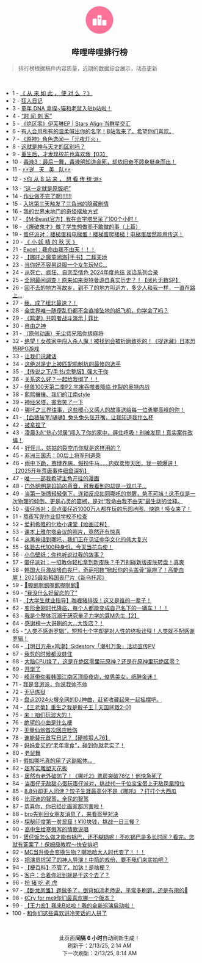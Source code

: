 <div align="center">
    <img src="./assets/icon_rank.png" alt="logo" />
    <h2>哔哩哔哩排行榜</h>
</div>

> 排行榜根据稿件内容质量，近期的数据综合展示，动态更新

<br />

<ul><li><span>1 - <a href=https://www.bilibili.com/BV1gAN9euEez target=_blank>《&nbsp;从&nbsp;来&nbsp;如&nbsp;此&nbsp;，&nbsp;便&nbsp;对&nbsp;么&nbsp;？》</a></span></li><li><span>2 - <a href=https://www.bilibili.com/BV1M5NZe7E3m target=_blank>狂人日记</a></span></li><li><span>3 - <a href=https://www.bilibili.com/BV1qdNVe6Ed5 target=_blank>童年&nbsp;DNA&nbsp;拿捏~猫和老鼠入驻b站啦！</a></span></li><li><span>4 - <a href=https://www.bilibili.com/BV1cJN9etEDm target=_blank>“时&nbsp;间&nbsp;刺&nbsp;客”</a></span></li><li><span>5 - <a href=https://www.bilibili.com/BV1KkNieUEe4 target=_blank>《绝区零》伊芙琳EP&nbsp;|&nbsp;Stars&nbsp;Align&nbsp;当群星交汇</a></span></li><li><span>6 - <a href=https://www.bilibili.com/BV1H8N2eqELG target=_blank>有人会用所有的温柔喊出你的名字！B站我来了。希望你们喜欢。</a></span></li><li><span>7 - <a href=https://www.bilibili.com/BV1MkKGesECF target=_blank>《原神》角色逸闻—「元夜灯火」</a></span></li><li><span>8 - <a href=https://www.bilibili.com/BV1FpN9exEdG target=_blank>这就是神与天才的区别吗？</a></span></li><li><span>9 - <a href=https://www.bilibili.com/BV1u5NZe7Edx target=_blank>重生后，才发现校花也喜欢我【03】</a></span></li><li><span>10 - <a href=https://www.bilibili.com/BV134NiefE9j target=_blank>毒液3：最后一舞，毒液明知道会死，却依旧奋不顾身挺身而出！</a></span></li><li><span>11 - <a href=https://www.bilibili.com/BV1nhNZeiE2V target=_blank>⚡️⚡️逆&nbsp;&nbsp;&nbsp;天&nbsp;&nbsp;&nbsp;美&nbsp;&nbsp;&nbsp;队⚡️⚡️</a></span></li><li><span>12 - <a href=https://www.bilibili.com/BV1uRN2enEXL target=_blank>⚡你&nbsp;从&nbsp;B&nbsp;站&nbsp;来&nbsp;，&nbsp;想&nbsp;看&nbsp;传&nbsp;统&nbsp;派⚡</a></span></li><li><span>13 - <a href=https://www.bilibili.com/BV17iN2eYEzK target=_blank>“这一定就是原版吧”</a></span></li><li><span>14 - <a href=https://www.bilibili.com/BV1NFN1euERc target=_blank>作业做不完了啊!!!!!!!</a></span></li><li><span>15 - <a href=https://www.bilibili.com/BV1UvN1e5EWp target=_blank>入坑第三天触发了三角洲的隐藏剧情</a></span></li><li><span>16 - <a href=https://www.bilibili.com/BV17LNoeZEwd target=_blank>我的世界末地门的奇怪摆放方式</a></span></li><li><span>17 - <a href=https://www.bilibili.com/BV1DYNmeWENh target=_blank>【MrBeast官方】我在金字塔里呆了100个小时！</a></span></li><li><span>18 - <a href=https://www.bilibili.com/BV1kYNzeHE4D target=_blank>《爆破鬼才》做了学生想做而不敢做的事（上篇）</a></span></li><li><span>19 - <a href=https://www.bilibili.com/BV1SiNmeHEzB target=_blank>蛋仔派对：楼梯蛋和电梯蛋！楼梯蛋爬楼梯！电梯蛋居然能用传送！</a></span></li><li><span>20 - <a href=https://www.bilibili.com/BV1ykNVeJEPt target=_blank>《&nbsp;小&nbsp;妖&nbsp;精&nbsp;的&nbsp;秋&nbsp;天&nbsp;》</a></span></li><li><span>21 - <a href=https://www.bilibili.com/BV176NUeBEPw target=_blank>Excel：我命由我不由天！！！</a></span></li><li><span>22 - <a href=https://www.bilibili.com/BV17WNSeuECD target=_blank>【哪吒之魔童闹海‖手书】二拜天地</a></span></li><li><span>23 - <a href=https://www.bilibili.com/BV1hFNQeYEDQ target=_blank>当你好不容易说服一个女生玩MC...</a></span></li><li><span>24 - <a href=https://www.bilibili.com/BV1JYNGeqEYj target=_blank>从死亡、疯狂、自恋至情色&nbsp;2024年度总结&nbsp;谈话系列合录</a></span></li><li><span>25 - <a href=https://www.bilibili.com/BV1goNUeoExw target=_blank>全网最闲调查！原来如来奥特曼源自真实历史？！【阅片无数SP】</a></span></li><li><span>26 - <a href=https://www.bilibili.com/BV1RJN3e4Eys target=_blank>回不去的地方叫故乡，到不了的地方叫远方，多少人和我一样，一直在路上…</a></span></li><li><span>27 - <a href=https://www.bilibili.com/BV1nyNXeHEaA target=_blank>我，成了纽北最速？！</a></span></li><li><span>28 - <a href=https://www.bilibili.com/BV1ZoNieMEYf target=_blank>全世界唯一随便乱扔都不会直接坠地的纸飞机，你学会了吗？</a></span></li><li><span>29 - <a href=https://www.bilibili.com/BV13fNDePEGV target=_blank>《鸣潮》共鸣者战斗演示&nbsp;|&nbsp;菲比</a></span></li><li><span>30 - <a href=https://www.bilibili.com/BV1sWN2erE74 target=_blank>自由之神</a></span></li><li><span>31 - <a href=https://www.bilibili.com/BV1HYNUeVEca target=_blank>（原创动画）无尘师兄陪你搓麻将</a></span></li><li><span>32 - <a href=https://www.bilibili.com/BV1pCNaeaEPN target=_blank>绝望！女孩家中闯入杀人魔！被找到会被折磨致死的！《捉迷藏》日本恐怖RPG游戏</a></span></li><li><span>33 - <a href=https://www.bilibili.com/BV1G1NyeUEA5 target=_blank>让我们说藏话</a></span></li><li><span>34 - <a href=https://www.bilibili.com/BV1FGN1ecETJ target=_blank>这绝对是史上被匹配机制坑的最惨的选手</a></span></li><li><span>35 - <a href=https://www.bilibili.com/BV1YVNXekE2d target=_blank>【传说之下/手书/完整版】强大于你</a></span></li><li><span>36 - <a href=https://www.bilibili.com/BV1oeNdeREiC target=_blank>关系这么好？一起给我绑了！！</a></span></li><li><span>37 - <a href=https://www.bilibili.com/BV1pvNDeSE1P target=_blank>怪兽100天第二季P2&nbsp;宇宙吞噬者降临&nbsp;炸裂的奥特内战</a></span></li><li><span>38 - <a href=https://www.bilibili.com/BV1EyNXeHE9V target=_blank>熙熙攘攘、我们的江南style</a></span></li><li><span>39 - <a href=https://www.bilibili.com/BV1joNoefEDF target=_blank>神经米塔，害我笑了一下</a></span></li><li><span>40 - <a href=https://www.bilibili.com/BV16XNoeaEHo target=_blank>哪吒之三界往事，这些暖心又感人的故事送给每一位勇攀高峰的你！</a></span></li><li><span>41 - <a href=https://www.bilibili.com/BV1gNNde1EGX target=_blank>【血狼破军/嗵嗵】兔头兔头张开嘴，让我知道我什么杯</a></span></li><li><span>42 - <a href=https://www.bilibili.com/BV1kbN2eME9d target=_blank>被拿捏了</a></span></li><li><span>43 - <a href=https://www.bilibili.com/BV1wYNqeyEVF target=_blank>凌晨3点“热心邻居”闯入了你的家中，屏住呼吸！别被发现！真实案件改编！</a></span></li><li><span>44 - <a href=https://www.bilibili.com/BV1qCNDe5EDz target=_blank>好侄儿，姑姑的裂空爪你就是这样用的？</a></span></li><li><span>45 - <a href=https://www.bilibili.com/BV1ZiNZewE2X target=_blank>非洲三国志：00后上将军刑道荣</a></span></li><li><span>46 - <a href=https://www.bilibili.com/BV1ZiNZewE1w target=_blank>雨中下跪，赛博养病，假扮牛马……内娱卖惨天团，我一顿爆讲！【2025开年荒唐事件细盘深扒】</a></span></li><li><span>47 - <a href=https://www.bilibili.com/BV1pyNReFEWY target=_blank>唯一一部我希望主角开挂的漫画</a></span></li><li><span>48 - <a href=https://www.bilibili.com/BV11HNZekETF target=_blank>门外明明是妈妈的声音，可我看到的却是一双爪子…</a></span></li><li><span>49 - <a href=https://www.bilibili.com/BV1LDNEeJEwm target=_blank>当第一张牌轻轻倒下，连锁反应如同哪吒的觉醒，势不可挡！这不仅是一次物理的倾倒，更是心灵的震撼，是对“我命由我不由天”最生动的诠释。</a></span></li><li><span>50 - <a href=https://www.bilibili.com/BV1bXN2eQEeZ target=_blank>蛋仔派对：盘点蛋仔近1000万人都在玩的乐园地图，快跑！哑女来了！</a></span></li><li><span>51 - <a href=https://www.bilibili.com/BV1BLNoeoEgQ target=_blank>熬夜写完作业但学校不检查</a></span></li><li><span>52 - <a href=https://www.bilibili.com/BV1ZjN1e4EG3 target=_blank>爱莉希雅的化妆小课堂【绘画过程】</a></span></li><li><span>53 - <a href=https://www.bilibili.com/BV1c3NVerEHS target=_blank>课本上雅尔塔会议的照片，竟然还有惊喜</a></span></li><li><span>54 - <a href=https://www.bilibili.com/BV1RTNzeuE65 target=_blank>从黑神话到哪吒，我们正在见证中华文化的伟大复兴</a></span></li><li><span>55 - <a href=https://www.bilibili.com/BV1TENZeyEmr target=_blank>体验古代100种身份，今天当花鸟使！</a></span></li><li><span>56 - <a href=https://www.bilibili.com/BV1JKNaeoE3L target=_blank>小鸟壁纸：你也听说过我的故事？</a></span></li><li><span>57 - <a href=https://www.bilibili.com/BV1WpN2eGE6G target=_blank>蛋仔派对：一招教你轻松拿到新皮肤？千万别碰新版皮肤转盘！真爽</a></span></li><li><span>58 - <a href=https://www.bilibili.com/BV136N6eiEKi target=_blank>韩国大兵激战嗜血丧尸，奇葩招数“掀起你的头盖骨”赢麻了！高能血腥！&nbsp;2025最新韩国丧尸片《新乌托邦》</a></span></li><li><span>59 - <a href=https://www.bilibili.com/BV1vENee4Exq target=_blank>🐔喔鹅啊鹅喔鹅喔啊鹅🐧</a></span></li><li><span>60 - <a href=https://www.bilibili.com/BV1f2N8eDE5A target=_blank>“我没什么好留恋的了”</a></span></li><li><span>61 - <a href=https://www.bilibili.com/BV1TzNVepEUk target=_blank>【大学生就业指导】咖喱猪排饭！这又是谁的一辈子！</a></span></li><li><span>62 - <a href=https://www.bilibili.com/BV19pN1epEMX target=_blank>变形金刚时代降临，每个人都能变成自己名下的一辆车！！！</a></span></li><li><span>63 - <a href=https://www.bilibili.com/BV1uQNyeyEhX target=_blank>我是个整体沉溺于研究量子力学的算M先生【2】</a></span></li><li><span>64 - <a href=https://www.bilibili.com/BV1ubNRe3EHD target=_blank>感谢榜一大哥刷的大…大饭店？！</a></span></li><li><span>65 - <a href=https://www.bilibili.com/BV1dpNmecEFZ target=_blank>“人类不感谢罗辑”，短短七个字却是对人性的终极诠释！人类就不配感谢罗辑！</a></span></li><li><span>66 - <a href=https://www.bilibili.com/BV1P2NBe9EqU target=_blank>【明日方舟×鸣潮】Sidestory「潮引万象」活动宣传PV</a></span></li><li><span>67 - <a href=https://www.bilibili.com/BV1pbN2eMEK4 target=_blank>我剪的时候都没蚌住</a></span></li><li><span>68 - <a href=https://www.bilibili.com/BV1W2NoeiEFR target=_blank>大脑CPU烧了，这是在绝区零里玩原神？还是在原神里玩绝区零？</a></span></li><li><span>69 - <a href=https://www.bilibili.com/BV1gQNde5EVq target=_blank>开学了</a></span></li><li><span>70 - <a href=https://www.bilibili.com/BV1XNNde1EgX target=_blank>峰哥带你看韩国江南区顶级夜店，俊男美女，纸醉金迷！</a></span></li><li><span>71 - <a href=https://www.bilibili.com/BV1aDNqewEs8 target=_blank>我是音游派，你说我帅不帅</a></span></li><li><span>72 - <a href=https://www.bilibili.com/BV151N2e4EjA target=_blank>无尽炼狱</a></span></li><li><span>73 - <a href=https://www.bilibili.com/BV1GXNUe8EqU target=_blank>盘点2024火爆全网的DJ神曲，赶紧收藏起来一起摇摆吧。</a></span></li><li><span>74 - <a href=https://www.bilibili.com/BV1JrNDe1Efo target=_blank>【王老菊】重生之我是骰子王&nbsp;|&nbsp;天国拯救2-01</a></span></li><li><span>75 - <a href=https://www.bilibili.com/BV1eMNDeMErj target=_blank>来！咱们玩波大的！</a></span></li><li><span>76 - <a href=https://www.bilibili.com/BV1zvN2ePECs target=_blank>绝望的小曲是什么梗</a></span></li><li><span>77 - <a href=https://www.bilibili.com/BV1rmN3eME9M target=_blank>无量仙翁首次回应脸伤</a></span></li><li><span>78 - <a href=https://www.bilibili.com/BV1EZNVegENC target=_blank>谁能替元首写日记？【硬核狠人76】</a></span></li><li><span>79 - <a href=https://www.bilibili.com/BV15nNoesEYx target=_blank>妈妈爱买的“老年零食”，碰到你就老实了！</a></span></li><li><span>80 - <a href=https://www.bilibili.com/BV1JsKjepEYp target=_blank>老鼠舞</a></span></li><li><span>81 - <a href=https://www.bilibili.com/BV187NDewEvh target=_blank>假如哪吒真的用了这副躯体。。</a></span></li><li><span>82 - <a href=https://www.bilibili.com/BV15wNZexEbJ target=_blank>超写实雕塑天花板</a></span></li><li><span>83 - <a href=https://www.bilibili.com/BV1h3N2eSELq target=_blank>居然有老外破防了！《哪吒2》票房突破78亿！他快急死了</a></span></li><li><span>84 - <a href=https://www.bilibili.com/BV1rDN1ePEEu target=_blank>当蛋仔无敌甜心蛋玩蛋仔派对，挑战代一千位宝宝蛋上无敌凤凰段位</a></span></li><li><span>85 - <a href=https://www.bilibili.com/BV1dPNqeYEhv target=_blank>8.8分却无人问津？饺子生涯最高分不是《哪吒》？打打个大西瓜</a></span></li><li><span>86 - <a href=https://www.bilibili.com/BV16TNoeAES8 target=_blank>比亚迪的智驾，全民的智驾</a></span></li><li><span>87 - <a href=https://www.bilibili.com/BV194NVe8Eg3 target=_blank>恭喜你，你已经比画家都厉害啦！</a></span></li><li><span>88 - <a href=https://www.bilibili.com/BV1s6Noe6EVo target=_blank>bro先别回女朋友消息了，来看盔甲对决</a></span></li><li><span>89 - <a href=https://www.bilibili.com/BV1QSNxeAEo4 target=_blank>探秘印度第一贫民窟！¥10块钱，挑战一日三餐？</a></span></li><li><span>90 - <a href=https://www.bilibili.com/BV14gNgeyEfB target=_blank>高中生给寒假写的情歌说唱</a></span></li><li><span>91 - <a href=https://www.bilibili.com/BV1FeNZeeE49 target=_blank>煲仔饭怎么做才能有锅巴，还不糊锅呢！不吃锅巴是多长时间？看完，您就有答案了！保姆级教程～快安排吧</a></span></li><li><span>92 - <a href=https://www.bilibili.com/BV1ZzN2ehEuy target=_blank>MC当升级会变换生物？啊哈哈大人时代变了！！！</a></span></li><li><span>93 - <a href=https://www.bilibili.com/BV1xYNReqED7 target=_blank>把演员坑哭了的神人导演！中箭的戏份，要不我们来实拍吧？</a></span></li><li><span>94 - <a href=https://www.bilibili.com/BV1sMNBeSEvV target=_blank>【梗百科】不管了，加钠！是啥梗？</a></span></li><li><span>95 - <a href=https://www.bilibili.com/BV1auNZeDErc target=_blank>客户：合着你迟到就是干这个去了？</a></span></li><li><span>96 - <a href=https://www.bilibili.com/BV1oLN3eFEV9 target=_blank>扮&nbsp;猪&nbsp;吃&nbsp;老&nbsp;虎</a></span></li><li><span>97 - <a href=https://www.bilibili.com/BV1p1NoeTEY9 target=_blank>【卧龙凤雏】题做多了，倒背如流老师说，平常多刷题，还是有用的🙂</a></span></li><li><span>98 - <a href=https://www.bilibili.com/BV1YANZeREoK target=_blank>《Cry&nbsp;for&nbsp;me》你们最喜欢哪一个版本？</a></span></li><li><span>99 - <a href=https://www.bilibili.com/BV1ZRNiezEf5 target=_blank>【王力宏】我来B站啦！我的全新巡演启动啦！</a></span></li><li><span>100 - <a href=https://www.bilibili.com/BV1qrNqeMEGh target=_blank>和你们这些喜欢讲冷笑话的人拼了</a></span></li></ul>

<br />

<p align=center>此页面<strong>间隔 6 小时</strong>自动刷新生成！<br>刷新于：2/13/25, 2:14 AM<br>下一次刷新：2/13/25, 8:14 AM</p>
